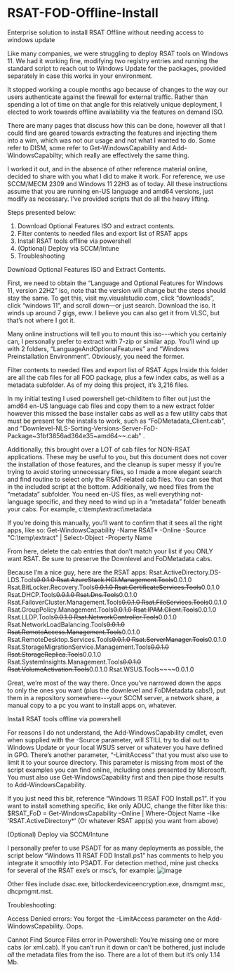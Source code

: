 # RSAT-FOD-Offline-Install
Enterprise solution to install RSAT Offline without needing access to windows update


Like many companies, we were struggling to deploy RSAT tools on Windows 11. We had it working fine, modifying two registry entries and running the standard script to reach out to Windows Update for the packages, provided separately in case this works in your environment.

It stopped working a couple months ago because of changes to the way our users authenticate against the firewall for external traffic. Rather than spending a lot of time on that angle for this relatively unique deployment, I elected to work towards offline availability via the features on demand ISO.

There are many pages that discuss how this can be done, however all that I could find are geared towards extracting the features and injecting them into a wim, which was not our usage and not what I wanted to do. Some refer to DISM, some refer to Get-WindowsCapability and Add-WindowsCapabilty; which really are effectively the same thing.

I worked it out, and in the absence of other reference material online, decided to share with you what I did to make it work. For reference, we use SCCM/MECM 2309 and Windows 11 22H3 as of today. All these instructions assume that you are running en-US language and amd64 versions, just modify as necessary.  I’ve provided scripts that do all the heavy lifting.

Steps presented below:
1.	Download Optional Features ISO and extract contents.
2.	Filter contents to needed files and export list of RSAT apps
3.	Install RSAT tools offline via powershell
4.	(Optional) Deploy via SCCM/Intune
5.	Troubleshooting


Download Optional Features ISO and Extract Contents.

First, we need to obtain the “Language and Optional Features for Windows 11, version 22H2” iso, note that the version will change but the steps should stay the same. To get this, visit my.visualstudio.com, click “downloads”, click “windows 11”, and scroll down—or just search. Download the iso. It winds up around 7 gigs, eww. I believe you can also get it from VLSC, but that’s not where I got it.

Many online instructions will tell you to mount this iso---which you certainly can, I personally prefer to extract with 7-zip or similar app. You’ll wind up with 2 folders, “LanguageAndOptionalFeatures” and “Windows Preinstallation Environment”. Obviously, you need the former.


Filter contents to needed files and export list of RSAT Apps
Inside this folder are all the cab files for all FOD package, plus a few index cabs, as well as a metadata subfolder. As of my doing this project, it’s 3,216 files.

In my initial testing I used powershell get-childitem to filter out just the amd64 en-US language cab files and copy them to a new extract folder however this missed the base installer cabs as well as a few utility cabs that must be present for the installs to work, such as “FoDMetadata_Client.cab", and  "Downlevel-NLS-Sorting-Versions-Server-FoD-Package~31bf3856ad364e35~amd64~~.cab" . 


Additionally, this brought over a LOT of cab files for NON-RSAT applications. These may be useful to you, but this document does not cover the installation of those features, and the cleanup is super messy if you’re trying to avoid storing unnecessary files, so I made a more elegant search and find routine to select only the RSAT-related cab files. You can see that in the included script at the bottom.
Additionally, we need files from the “metadata” subfolder. You need en-US files, as well everything not-language specific, and they need to wind up in a “metadata” folder beneath your cabs. For example, c:\temp\extract\metadata


If you’re doing this manually, you’ll want to confirm that it sees all the right apps, like so:
Get-WindowsCapability -Name RSAT* -Online -Source "C:\temp\extract" | Select-Object -Property Name 


From here, delete the cab entries that don’t match your list if you ONLY want RSAT. Be sure to preserve the Downlevel and FoDMetadata cabs.


Because I’m a nice guy, here are the RSAT apps:
Rsat.ActiveDirectory.DS-LDS.Tools~~~~0.0.1.0
Rsat.AzureStack.HCI.Management.Tools~~~~0.0.1.0
Rsat.BitLocker.Recovery.Tools~~~~0.0.1.0
Rsat.CertificateServices.Tools~~~~0.0.1.0
Rsat.DHCP.Tools~~~~0.0.1.0
Rsat.Dns.Tools~~~~0.0.1.0
Rsat.FailoverCluster.Management.Tools~~~~0.0.1.0
Rsat.FileServices.Tools~~~~0.0.1.0
Rsat.GroupPolicy.Management.Tools~~~~0.0.1.0
Rsat.IPAM.Client.Tools~~~~0.0.1.0
Rsat.LLDP.Tools~~~~0.0.1.0
Rsat.NetworkController.Tools~~~~0.0.1.0
Rsat.NetworkLoadBalancing.Tools~~~~0.0.1.0
Rsat.RemoteAccess.Management.Tools~~~~0.0.1.0
Rsat.RemoteDesktop.Services.Tools~~~~0.0.1.0
Rsat.ServerManager.Tools~~~~0.0.1.0
Rsat.StorageMigrationService.Management.Tools~~~~0.0.1.0
Rsat.StorageReplica.Tools~~~~0.0.1.0
Rsat.SystemInsights.Management.Tools~~~~0.0.1.0
Rsat.VolumeActivation.Tools~~~~0.0.1.0
Rsat.WSUS.Tools~~~~0.0.1.0

Great, we’re most of the way there. Once you’ve narrowed down the apps to only the ones you want (plus the downlevel and FoDMetadata cabs!), put them in a repository somewhere---your SCCM server, a network share, a manual copy to a pc you want to install apps on, whatever.

Install RSAT tools offline via powershell

For reasons I do not understand, the Add-WindowsCapability cmdlet, even when supplied with the -Source parameter, will STILL try to dial out to Windows Update or your local WSUS server or whatever you have defined in GPO. There’s another parameter, “-LimitAccess” that you must also use to limit it to your source directory. This parameter is missing from most of the script examples you can find online, including ones presented by Microsoft. You must also use Get-WindowsCapability first and then pipe those results to Add-WindowsCapability. 

If you just need this bit, reference “Windows 11 RSAT FOD Install.ps1”. If you want to install something specific, like only ADUC, change the filter like this:
$RSAT_FoD = Get-WindowsCapability –Online | Where-Object Name -like 'RSAT.ActiveDirectory*'
(Or whatever RSAT app(s) you want from above)

(Optional) Deploy via SCCM/Intune

I personally prefer to use PSADT for as many deployments as possible, the script below “Windows 11 RSAT FOD Install.ps1” has comments to help you integrate it smoothly into PSADT. For detection method, mine just checks for several of the RSAT exe’s or msc’s, for example:
![image](https://github.com/user-attachments/assets/615c773a-13c2-4bf8-b55a-1b227e6a5da3)

 

Other files include dsac.exe, bitlockerdeviceencryption.exe, dnsmgmt.msc, dhcpmgmt.mst.


Troubleshooting:

Access Denied errors:
You forgot the -LimitAccess parameter on the Add-WindowsCapability. Oops.

Cannot Find Source Files error in Powershell:
You’re missing one or more cabs (or xml.cab). If you can’t run it down or can’t be bothered, just include *all* the metadata files from the iso. There are a lot of them but it’s only 1.14 Mb.
